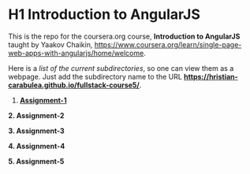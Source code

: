 # H1 Introduction to AngularJS

This is the repo for the coursera.org course, __Introduction to AngularJS__ taught by Yaakov Chaikin, https://www.coursera.org/learn/single-page-web-apps-with-angularjs/home/welcome.

Here is a _list of the current subdirectories_, so one can view them as a webpage. Just add the subdirectory name to the URL __https://hristian-carabulea.github.io/fullstack-course5/__.

1. [__Assignment-1__](https://hristian-carabulea.github.io/fullstack-course5/Assginment-1)

__2. Assignment-2__

__3. Assignment-3__

__4. Assignment-4__

__5. Assignment-5__
